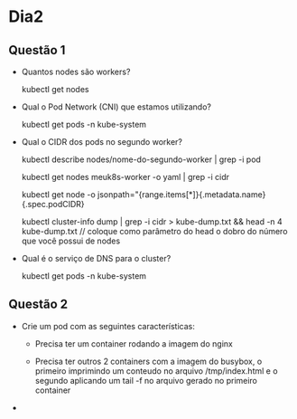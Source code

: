 # Dia2 

## Questão 1

- Quantos nodes são workers?
	
	kubectl get nodes

- Qual o Pod Network (CNI) que estamos utilizando?

	kubectl get pods -n kube-system

- Qual o CIDR dos pods no segundo worker?
	
	kubectl describe nodes/nome-do-segundo-worker | grep -i pod 
	
	kubectl get nodes meuk8s-worker -o yaml | grep -i cidr
	
	kubectl get node -o jsonpath="{range.items[*]}{.metadata.name}{.spec.podCIDR}
	
	kubectl cluster-info dump | grep -i cidr > kube-dump.txt && head -n 4 kube-dump.txt // coloque como parâmetro do head o dobro do número que você possui de nodes
	
- Qual é o serviço de DNS para o cluster?

	kubectl get pods -n kube-system
	
## Questão 2

- Crie um pod com as seguintes características:

	- Precisa ter um container rodando a imagem do nginx
	
	- Precisa ter outros 2 containers com a imagem do busybox, o primeiro imprimindo um conteudo no arquivo /tmp/index.html e o segundo aplicando um tail -f no arquivo gerado no primeiro container

- [pods.yaml]:https://github.com/Siluryan/Diversos/blob/main/Kubernetes/BondeDoCKA/Dia-2/pods.yaml
